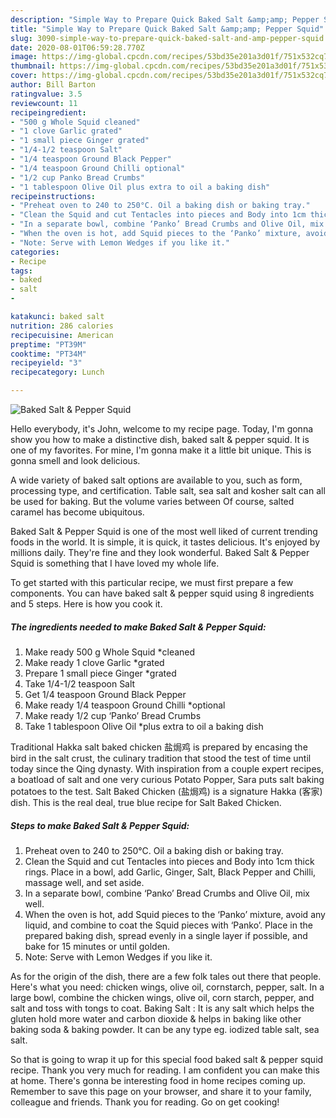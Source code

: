```yaml
---
description: "Simple Way to Prepare Quick Baked Salt &amp;amp; Pepper Squid"
title: "Simple Way to Prepare Quick Baked Salt &amp;amp; Pepper Squid"
slug: 3090-simple-way-to-prepare-quick-baked-salt-and-amp-pepper-squid
date: 2020-08-01T06:59:28.770Z
image: https://img-global.cpcdn.com/recipes/53bd35e201a3d01f/751x532cq70/baked-salt-pepper-squid-recipe-main-photo.jpg
thumbnail: https://img-global.cpcdn.com/recipes/53bd35e201a3d01f/751x532cq70/baked-salt-pepper-squid-recipe-main-photo.jpg
cover: https://img-global.cpcdn.com/recipes/53bd35e201a3d01f/751x532cq70/baked-salt-pepper-squid-recipe-main-photo.jpg
author: Bill Barton
ratingvalue: 3.5
reviewcount: 11
recipeingredient:
- "500 g Whole Squid cleaned"
- "1 clove Garlic grated"
- "1 small piece Ginger grated"
- "1/4-1/2 teaspoon Salt"
- "1/4 teaspoon Ground Black Pepper"
- "1/4 teaspoon Ground Chilli optional"
- "1/2 cup Panko Bread Crumbs"
- "1 tablespoon Olive Oil plus extra to oil a baking dish"
recipeinstructions:
- "Preheat oven to 240 to 250°C. Oil a baking dish or baking tray."
- "Clean the Squid and cut Tentacles into pieces and Body into 1cm thick rings. Place in a bowl, add Garlic, Ginger, Salt, Black Pepper and Chilli, massage well, and set aside."
- "In a separate bowl, combine ‘Panko’ Bread Crumbs and Olive Oil, mix well."
- "When the oven is hot, add Squid pieces to the ‘Panko’ mixture, avoid any liquid, and combine to coat the Squid pieces with ‘Panko’. Place in the prepared baking dish, spread evenly in a single layer if possible, and bake for 15 minutes or until golden."
- "Note: Serve with Lemon Wedges if you like it."
categories:
- Recipe
tags:
- baked
- salt
- 

katakunci: baked salt  
nutrition: 286 calories
recipecuisine: American
preptime: "PT39M"
cooktime: "PT34M"
recipeyield: "3"
recipecategory: Lunch

---
```



![Baked Salt &amp; Pepper Squid](https://img-global.cpcdn.com/recipes/53bd35e201a3d01f/751x532cq70/baked-salt-pepper-squid-recipe-main-photo.jpg)

Hello everybody, it's John, welcome to my recipe page. Today, I'm gonna show you how to make a distinctive dish, baked salt &amp; pepper squid. It is one of my favorites. For mine, I'm gonna make it a little bit unique. This is gonna smell and look delicious.

A wide variety of baked salt options are available to you, such as form, processing type, and certification. Table salt, sea salt and kosher salt can all be used for baking. But the volume varies between Of course, salted caramel has become ubiquitous.

Baked Salt &amp; Pepper Squid is one of the most well liked of current trending foods in the world. It is simple, it is quick, it tastes delicious. It's enjoyed by millions daily. They're fine and they look wonderful. Baked Salt &amp; Pepper Squid is something that I have loved my whole life.


To get started with this particular recipe, we must first prepare a few components. You can have baked salt &amp; pepper squid using 8 ingredients and 5 steps. Here is how you cook it.

<!--inarticleads1-->

##### The ingredients needed to make Baked Salt &amp; Pepper Squid:

1. Make ready 500 g Whole Squid *cleaned
1. Make ready 1 clove Garlic *grated
1. Prepare 1 small piece Ginger *grated
1. Take 1/4-1/2 teaspoon Salt
1. Get 1/4 teaspoon Ground Black Pepper
1. Make ready 1/4 teaspoon Ground Chilli *optional
1. Make ready 1/2 cup ‘Panko’ Bread Crumbs
1. Take 1 tablespoon Olive Oil *plus extra to oil a baking dish


Traditional Hakka salt baked chicken 盐焗鸡 is prepared by encasing the bird in the salt crust, the culinary tradition that stood the test of time until today since the Qing dynasty. With inspiration from a couple expert recipes, a boatload of salt and one very curious Potato Popper, Sara puts salt baking potatoes to the test. Salt Baked Chicken (盐焗鸡) is a signature Hakka (客家) dish. This is the real deal, true blue recipe for Salt Baked Chicken. 

<!--inarticleads2-->

##### Steps to make Baked Salt &amp; Pepper Squid:

1. Preheat oven to 240 to 250°C. Oil a baking dish or baking tray.
1. Clean the Squid and cut Tentacles into pieces and Body into 1cm thick rings. Place in a bowl, add Garlic, Ginger, Salt, Black Pepper and Chilli, massage well, and set aside.
1. In a separate bowl, combine ‘Panko’ Bread Crumbs and Olive Oil, mix well.
1. When the oven is hot, add Squid pieces to the ‘Panko’ mixture, avoid any liquid, and combine to coat the Squid pieces with ‘Panko’. Place in the prepared baking dish, spread evenly in a single layer if possible, and bake for 15 minutes or until golden.
1. Note: Serve with Lemon Wedges if you like it.


As for the origin of the dish, there are a few folk tales out there that people. Here&#39;s what you need: chicken wings, olive oil, cornstarch, pepper, salt. In a large bowl, combine the chicken wings, olive oil, corn starch, pepper, and salt and toss with tongs to coat. Baking Salt : It is any salt which helps the gluten hold more water and carbon dioxide &amp; helps in baking like other baking soda &amp; baking powder. It can be any type eg. iodized table salt, sea salt. 

So that is going to wrap it up for this special food baked salt &amp; pepper squid recipe. Thank you very much for reading. I am confident you can make this at home. There's gonna be interesting food in home recipes coming up. Remember to save this page on your browser, and share it to your family, colleague and friends. Thank you for reading. Go on get cooking!
